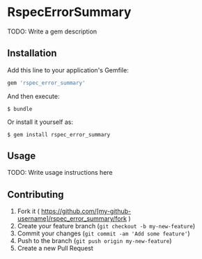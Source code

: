 # RspecErrorSummary

TODO: Write a gem description

## Installation

Add this line to your application's Gemfile:

```ruby
gem 'rspec_error_summary'
```

And then execute:

    $ bundle

Or install it yourself as:

    $ gem install rspec_error_summary

## Usage

TODO: Write usage instructions here

## Contributing

1. Fork it ( https://github.com/[my-github-username]/rspec_error_summary/fork )
2. Create your feature branch (`git checkout -b my-new-feature`)
3. Commit your changes (`git commit -am 'Add some feature'`)
4. Push to the branch (`git push origin my-new-feature`)
5. Create a new Pull Request

